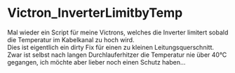 # Victron_InverterLimitbyTemp
Mal wieder ein Script für meine Victrons, welches die Inverter limitert sobald die Temperatur im Kabelkanal zu hoch wird.<br>
Dies ist eigentlich ein dirty Fix für einen zu kleinen Leitungsquerschnitt.<br>
Zwar ist selbst nach langen Durchlauferhitzer die Temperatur nie über 40°C gegangen, ich möchte aber lieber noch einen Schutz haben...
